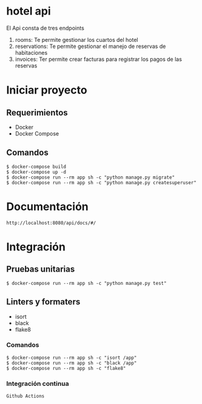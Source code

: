 # hotel api

El Api consta de tres endpoints

1. rooms: Te permite gestionar los cuartos del hotel
2. reservations: Te permite gestionar el manejo de reservas de habitaciones
3. invoices: Ter permite crear facturas para registrar los pagos de las reservas


# Iniciar proyecto

## Requerimientos
- Docker
- Docker Compose

## Comandos

```
$ docker-compose build
$ docker-compose up -d
$ docker-compose run --rm app sh -c "python manage.py migrate"
$ docker-compose run --rm app sh -c "python manage.py createsuperuser"
```

# Documentación
```
http://localhost:8080/api/docs/#/
```

# Integración

## Pruebas unitarias
```
$ docker-compose run --rm app sh -c "python manage.py test"
```

## Linters y formaters
- isort
- black
- flake8

### Comandos
```
$ docker-compose run --rm app sh -c "isort /app"
$ docker-compose run --rm app sh -c "black /app"
$ docker-compose run --rm app sh -c "flake8"
```

### Integración continua
```
Github Actions
```
